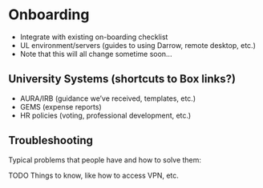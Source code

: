 # Onboarding
 
- Integrate with existing on-boarding checklist 
- UL environment/servers (guides to using Darrow, remote desktop, etc.) 
- Note that this will all change sometime soon...

## University Systems (shortcuts to Box links?)

 - AURA/IRB (guidance we’ve received, templates, etc.)
 - GEMS (expense reports)
 - HR policies (voting, professional development, etc.)

## Troubleshooting 

Typical problems that people have and how to solve them:

TODO Things to know, like how to access VPN, etc. 
